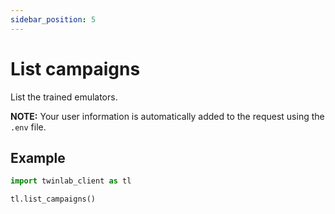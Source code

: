 ```yaml
---
sidebar_position: 5
---
```


# List campaigns

List the trained emulators.

**NOTE:** Your user information is automatically added to the request using the `.env` file.

## Example

```python
import twinlab_client as tl

tl.list_campaigns()
```

